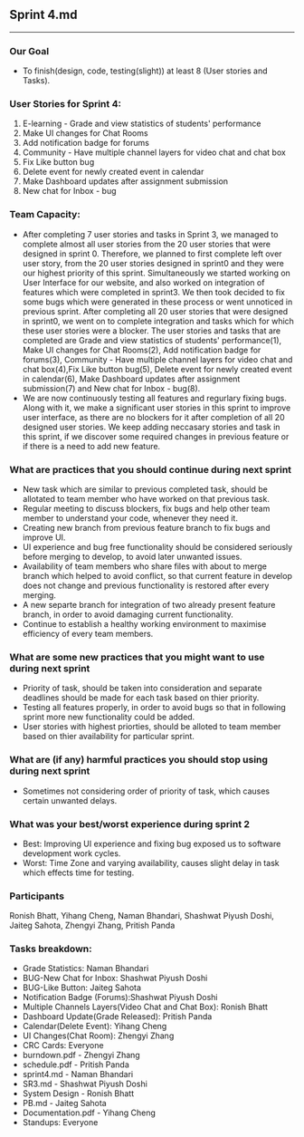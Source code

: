 ## Sprint 4.md
---
### Our Goal
- To finish(design, code, testing(slight)) at least 8 (User stories and Tasks).

### User Stories for Sprint 4:
1. E-learning - Grade and view statistics of students' performance
2. Make UI changes for Chat Rooms
3. Add notification badge for forums
4. Community - Have multiple channel layers for video chat and chat box
5. Fix Like button bug
6. Delete event for newly created event in calendar
7. Make Dashboard updates after assignment submission
8. New chat for Inbox - bug

### Team Capacity:
- After completing 7 user stories and tasks in Sprint 3, we managed to complete almost all user stories from the 20 user stories that were designed in sprint 0. Therefore, we planned to first complete left over user story, from the 20 user stories designed in sprint0 and they were our highest priority of this sprint. Simultaneously we started working on User Interface for our website, and also worked on integration of features which were completed in sprint3. We then took decided to fix some bugs which were generated in these process or went unnoticed in previous sprint. After completing all 20 user stories that were designed in sprint0, we went on to complete integration and tasks which for which these user stories were a blocker. The user stories and tasks that are completed are Grade and view statistics of students' performance(1), Make UI changes for Chat Rooms(2), Add notification badge for forums(3), Community - Have multiple channel layers for video chat and chat box(4),Fix Like button bug(5),  Delete event for newly created event in calendar(6), Make Dashboard updates after assignment submission(7) and New chat for Inbox - bug(8). 
- We are now continuously testing all features and regurlary fixing bugs. Along with it, we make a significant user stories in this sprint to improve user interface, as there are no blockers for it after completion of all 20 designed user stories. We keep adding neccasary stories and task in this sprint, if we discover some required changes in previous feature or if there is a need to add new feature.


### What are practices that you should continue during next sprint
- New task which are similar to previous completed task, should be allotated to team member who have worked on that previous task.
- Regular meeting to discuss blockers, fix bugs and help other team member to understand your code, whenever they need it.
- Creating new branch from previous feature branch to fix bugs and improve UI.
- UI experience and bug free functionality should be considered seriously before merging to develop, to avoid later unwanted issues.
- Availability of team members who share files with about to merge branch which helped to avoid conflict, so that current feature in develop does not change and previous functionality is restored after every merging.
- A new separte branch for integration of two already present feature branch, in order to avoid damaging current functionality.
- Continue to establish a healthy working environment to maximise efficiency of every team members.



### What are some new practices that you might want to use during next sprint
- Priority of task, should be taken into consideration and separate deadlines should be made for each task based on thier priority.
- Testing all features properly, in order to avoid bugs so that in following sprint more new functionality could be added.
- User stories with highest priorties, should be alloted to team member based on thier availability for particular sprint.


### What are (if any) harmful practices you should stop using during next sprint
- Sometimes not considering order of priority of task, which causes certain unwanted delays.

### What was your best/worst experience during sprint 2
- Best: Improving UI experience and fixing bug exposed us to software development work cycles.
- Worst: Time Zone and varying availability, causes slight delay in task which effects time for testing.

### Participants

Ronish Bhatt, Yihang Cheng, Naman Bhandari, Shashwat Piyush Doshi, Jaiteg Sahota, Zhengyi Zhang, Pritish Panda

### Tasks breakdown:


- Grade Statistics: Naman Bhandari
- BUG-New Chat for Inbox: Shashwat Piyush Doshi
- BUG-Like Button: Jaiteg Sahota 
- Notification Badge (Forums):Shashwat Piyush Doshi
- Multiple Channels Layers(Video Chat and Chat Box): Ronish Bhatt
- Dashboard Update(Grade Released): Pritish Panda
- Calendar(Delete Event): Yihang Cheng
- UI Changes(Chat Room): Zhengyi Zhang
- CRC Cards: Everyone
- burndown.pdf - Zhengyi Zhang
- schedule.pdf - Pritish Panda
- sprint4.md - Naman Bhandari
- SR3.md - Shashwat Piyush Doshi
- System Design - Ronish Bhatt
- PB.md - Jaiteg Sahota 
- Documentation.pdf - Yihang Cheng
- Standups: Everyone


